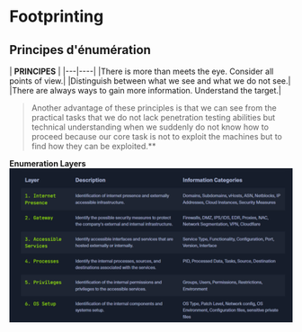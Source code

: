 # Footprinting

## Principes d'énumération

| **PRINCIPES** |
|---|----|
|There is more than meets the eye. Consider all points of view.|
|Distinguish between what we see and what we do not see.|
|There are always ways to gain more information. Understand the target.|

>Another advantage of these principles is that we can see from the practical tasks that we do not lack penetration testing abilities but technical understanding when we suddenly do not know how to proceed because our core task is not to exploit the machines but to find how they can be exploited.**


**Enumeration Layers**
![Layer of Enumeration](../../Ressources/IMG/0-FOOTPRINT-LAYERS.png)